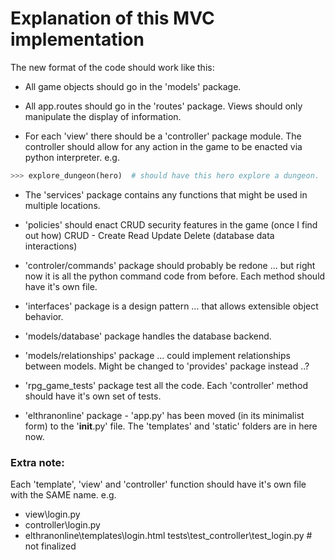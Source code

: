 # Explanation of this MVC implementation

The new format of the code should work like this:

* All game objects should go in the 'models' package.

* All app.routes should go in the 'routes' package. Views should only manipulate the display of information.

* For each 'view' there should be a 'controller' package module. The controller should allow for any action in the game to be enacted via python interpreter.
e.g.
```python
>>> explore_dungeon(hero)  # should have this hero explore a dungeon.
```

* The 'services' package contains any functions that might be used in multiple locations.

* 'policies' should enact CRUD security features in the game (once I find out how) CRUD - Create Read Update Delete (database data interactions)

* 'controler/commands' package should probably be redone ... but right now it is all the python command code from before. Each method should have it's own file.

* 'interfaces' package is a design pattern ... that allows extensible object behavior.

* 'models/database' package handles the database backend.

* 'models/relationships' package ... could implement relationships between models. Might be changed to 'provides' package instead ..?

* 'rpg_game_tests' package test all the code. Each 'controller' method should have it's own set of tests.


* 'elthranonline' package - 'app.py' has been moved (in its minimalist form) to the '__init__.py' file. The 'templates' and 'static' folders are in here now.

### Extra note:
Each 'template', 'view' and 'controller' function should have it's own file
with the SAME name.
e.g.
* view\login.py
* controller\login.py
* elthranonline\templates\login.html
tests\test_controller\test_login.py  # not finalized
